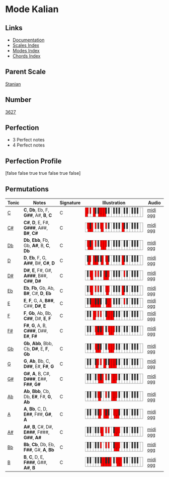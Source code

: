 # Mode Kalian

## Links

- [Documentation](index.md)
- [Scales Index](Scales.md)
- [Modes Index](Modes.md)
- [Chords Index](Chords.md)

## Parent Scale

[Stanian](ScaleStanian.md)

## Number

[3627](https://ianring.com/musictheory/scales/3627)

## Perfection

- 3 Perfect notes
- 4 Perfect notes

## Perfection Profile

[false false true true false true false]

## Permutations

| Tonic | Notes | Signature | Illustration | Audio |
|-------|-------|-----------|--------------|-------|
| [C](ModeCNaturalKalian.md) | **C**, **Db**, Eb, F, **G##**, A#, **B**, **C** | C | ![CNaturalKalian](ModeCNaturalKalian.png) | [midi](ModeCNaturalKalian.mid) [ogg](ModeCNaturalKalian.ogg) |
| [C#](ModeCSharpKalian.md) | **C#**, **D**, E, F#, **G###**, A##, **B#**, **C#** | C | ![CSharpKalian](ModeCSharpKalian.png) | [midi](ModeCSharpKalian.mid) [ogg](ModeCSharpKalian.ogg) |
| [Db](ModeDFlatKalian.md) | **Db**, **Ebb**, Fb, Gb, **A#**, B, **C**, **Db** | C | ![DFlatKalian](ModeDFlatKalian.png) | [midi](ModeDFlatKalian.mid) [ogg](ModeDFlatKalian.ogg) |
| [D](ModeDNaturalKalian.md) | **D**, **Eb**, F, G, **A##**, B#, **C#**, **D** | C | ![DNaturalKalian](ModeDNaturalKalian.png) | [midi](ModeDNaturalKalian.mid) [ogg](ModeDNaturalKalian.ogg) |
| [D#](ModeDSharpKalian.md) | **D#**, **E**, F#, G#, **A###**, B##, **C##**, **D#** | C | ![DSharpKalian](ModeDSharpKalian.png) | [midi](ModeDSharpKalian.mid) [ogg](ModeDSharpKalian.ogg) |
| [Eb](ModeEFlatKalian.md) | **Eb**, **Fb**, Gb, Ab, **B#**, C#, **D**, **Eb** | C | ![EFlatKalian](ModeEFlatKalian.png) | [midi](ModeEFlatKalian.mid) [ogg](ModeEFlatKalian.ogg) |
| [E](ModeENaturalKalian.md) | **E**, **F**, G, A, **B##**, C##, **D#**, **E** | C | ![ENaturalKalian](ModeENaturalKalian.png) | [midi](ModeENaturalKalian.mid) [ogg](ModeENaturalKalian.ogg) |
| [F](ModeFNaturalKalian.md) | **F**, **Gb**, Ab, Bb, **C##**, D#, **E**, **F** | C | ![FNaturalKalian](ModeFNaturalKalian.png) | [midi](ModeFNaturalKalian.mid) [ogg](ModeFNaturalKalian.ogg) |
| [F#](ModeFSharpKalian.md) | **F#**, **G**, A, B, **C###**, D##, **E#**, **F#** | C | ![FSharpKalian](ModeFSharpKalian.png) | [midi](ModeFSharpKalian.mid) [ogg](ModeFSharpKalian.ogg) |
| [Gb](ModeGFlatKalian.md) | **Gb**, **Abb**, Bbb, Cb, **D#**, E, **F**, **Gb** | C | ![GFlatKalian](ModeGFlatKalian.png) | [midi](ModeGFlatKalian.mid) [ogg](ModeGFlatKalian.ogg) |
| [G](ModeGNaturalKalian.md) | **G**, **Ab**, Bb, C, **D##**, E#, **F#**, **G** | C | ![GNaturalKalian](ModeGNaturalKalian.png) | [midi](ModeGNaturalKalian.mid) [ogg](ModeGNaturalKalian.ogg) |
| [G#](ModeGSharpKalian.md) | **G#**, **A**, B, C#, **D###**, E##, **F##**, **G#** | C | ![GSharpKalian](ModeGSharpKalian.png) | [midi](ModeGSharpKalian.mid) [ogg](ModeGSharpKalian.ogg) |
| [Ab](ModeAFlatKalian.md) | **Ab**, **Bbb**, Cb, Db, **E#**, F#, **G**, **Ab** | C | ![AFlatKalian](ModeAFlatKalian.png) | [midi](ModeAFlatKalian.mid) [ogg](ModeAFlatKalian.ogg) |
| [A](ModeANaturalKalian.md) | **A**, **Bb**, C, D, **E##**, F##, **G#**, **A** | C | ![ANaturalKalian](ModeANaturalKalian.png) | [midi](ModeANaturalKalian.mid) [ogg](ModeANaturalKalian.ogg) |
| [A#](ModeASharpKalian.md) | **A#**, **B**, C#, D#, **E###**, F###, **G##**, **A#** | C | ![ASharpKalian](ModeASharpKalian.png) | [midi](ModeASharpKalian.mid) [ogg](ModeASharpKalian.ogg) |
| [Bb](ModeBFlatKalian.md) | **Bb**, **Cb**, Db, Eb, **F##**, G#, **A**, **Bb** | C | ![BFlatKalian](ModeBFlatKalian.png) | [midi](ModeBFlatKalian.mid) [ogg](ModeBFlatKalian.ogg) |
| [B](ModeBNaturalKalian.md) | **B**, **C**, D, E, **F###**, G##, **A#**, **B** | C | ![BNaturalKalian](ModeBNaturalKalian.png) | [midi](ModeBNaturalKalian.mid) [ogg](ModeBNaturalKalian.ogg) |
